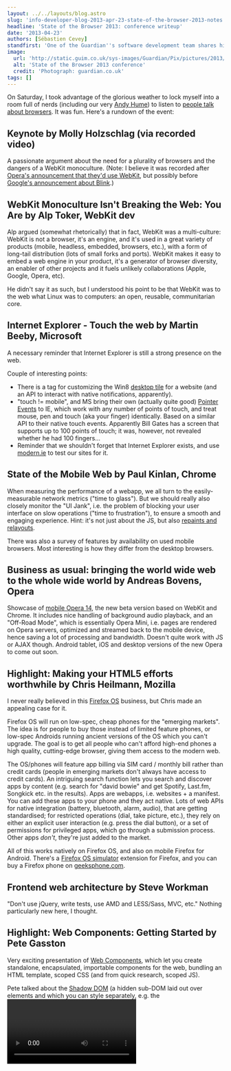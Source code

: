 ```yaml
---
layout: ../../layouts/blog.astro
slug: 'info-developer-blog-2013-apr-23-state-of-the-browser-2013-notes'
headline: 'State of the Browser 2013: conference writeup'
date: '2013-04-23'
authors: [Sébastien Cevey]
standfirst: 'One of the Guardian''s software development team shares his thoughts on the recent web conference event'
image:
  url: 'http://static.guim.co.uk/sys-images/Guardian/Pix/pictures/2013/4/23/1366726520990/sotb2013.jpg'
  alt: 'State of the Browser 2013 conference'
  credit: 'Photograph: guardian.co.uk'
tags: []
---
```


On Saturday, I took advantage of the glorious weather to lock myself into a room full of nerds (including our very [Andy Hume](http://www.guardian.co.uk/profile/andy-hume)) to listen to [people talk about browsers](http://browser.londonwebstandards.org/). It was fun. Here's a rundown of the event:

Keynote by Molly Holzschlag (via recorded video)
------------------------------------------------

A passionate argument about the need for a plurality of browsers and the dangers of a WebKit monoculture. (Note: I believe it was recorded after [Opera's announcement that they'd use WebKit](http://my.opera.com/ODIN/blog/300-million-users-and-move-to-webkit), but possibly before [Google's announcement about Blink](http://www.guardian.co.uk/technology/2013/apr/05/blink-google-rendering-browser).)

WebKit Monoculture Isn't Breaking the Web: You Are by Alp Toker, WebKit dev
---------------------------------------------------------------------------

Alp argued (somewhat rhetorically) that in fact, WebKit was a multi-culture: WebKit is not a browser, it's an engine, and it's used in a great variety of products (mobile, headless, embedded, browsers, etc.), with a form of long-tail distribution (lots of small forks and ports). WebKit makes it easy to embed a web engine in your product, it's a generator of browser diversity, an enabler of other projects and it fuels unlikely collaborations (Apple, Google, Opera, etc).

He didn't say it as such, but I understood his point to be that WebKit was to the web what Linux was to computers: an open, reusable, communitarian core.

Internet Explorer - Touch the web by Martin Beeby, Microsoft
------------------------------------------------------------

A necessary reminder that Internet Explorer is still a strong presence on the web.

Couple of interesting points:

*   There is a <meta> tag for customizing the Win8 [desktop tile](http://msdn.microsoft.com/en-us/library/windows/desktop/jj673981\(v=vs.85\).aspx) for a website (and an API to interact with native notifications, apparently).
*   "touch != mobile", and MS bring their own (actually quite good) [Pointer Events](http://www.w3.org/TR/pointerevents/) to IE, which work with any number of points of touch, and treat mouse, pen and touch (aka your finger) identically. Based on a similar API to their native touch events. Apparently Bill Gates has a screen that supports up to 100 points of touch; it was, however, not revealed whether he had 100 fingers...
*   Reminder that we shouldn't forget that Internet Explorer exists, and use [modern.ie](http://www.modern.ie/) to test our sites for it.

State of the Mobile Web by Paul Kinlan, Chrome
----------------------------------------------

When measuring the performance of a webapp, we all turn to the easily-measurable network metrics ("time to glass"). But we should really also closely monitor the "UI Jank", i.e. the problem of blocking your user interface on slow operations ("time to frustration"), to ensure a smooth and engaging experience. Hint: it's not just about the JS, but also [repaints and relayouts](http://davidwalsh.name/browser-repaint).

There was also a survey of features by availability on used mobile browsers. Most interesting is how they differ from the desktop browsers.

Business as usual: bringing the world wide web to the whole wide world by Andreas Bovens, Opera
-----------------------------------------------------------------------------------------------

Showcase of [mobile Opera 14](http://www.opera.com/mobile), the new beta version based on WebKit and Chrome. It includes nice handling of background audio playback, and an "Off-Road Mode", which is essentially Opera Mini, i.e. pages are rendered on Opera servers, optimized and streamed back to the mobile device, hence saving a lot of processing and bandwidth. Doesn't quite work with JS or AJAX though. Android tablet, iOS and desktop versions of the new Opera to come out soon.

Highlight: Making your HTML5 efforts worthwhile by Chris Heilmann, Mozilla
--------------------------------------------------------------------------

I never really believed in this [Firefox OS](http://www.mozilla.org/en-GB/firefox/partners/) business, but Chris made an appealing case for it.

Firefox OS will run on low-spec, cheap phones for the "emerging markets". The idea is for people to buy those instead of limited feature phones, or low-spec Androids running ancient versions of the OS which you can't upgrade. The goal is to get all people who can't afford high-end phones a high quality, cutting-edge browser, giving them access to the modern web.

The OS/phones will feature app billing via SIM card / monthly bill rather than credit cards (people in emerging markets don't always have access to credit cards). An intriguing search function lets you search and discover apps by content (e.g. search for "david bowie" and get Spotify, Last.fm, Songkick etc. in the results). Apps are webapps, i.e. websites + a manifest. You can add these apps to your phone and they act native. Lots of web APIs for native integration (battery, bluetooth, alarm, audio), that are getting standardised; for restricted operations (dial, take picture, etc.), they rely on either an explicit user interaction (e.g. press the dial button), or a set of permissions for privileged apps, which go through a submission process. Other apps _don't_, they're just added to the market.

All of this works natively on Firefox OS, and also on mobile Firefox for Android. There's a [Firefox OS simulator](https://addons.mozilla.org/en-US/firefox/addon/firefox-os-simulator/) extension for Firefox, and you can buy a Firefox phone on [geeksphone.com](http://www.geeksphone.com/).

Frontend web architecture by Steve Workman
------------------------------------------

"Don't use jQuery, write tests, use AMD and LESS/Sass, MVC, etc." Nothing particularly new here, I thought.

Highlight: Web Components: Getting Started by Pete Gasston
----------------------------------------------------------

Very exciting presentation of [Web Components](http://www.w3.org/TR/components-intro/), which let you create standalone, encapsulated, importable components for the web, bundling an HTML template, scoped CSS (and from quick research, scoped JS).

Pete talked about the [Shadow DOM](http://glazkov.com/2011/01/14/what-the-heck-is-shadow-dom/) (a hidden sub-DOM laid out over elements and which you can style separately, e.g. the <video> tag player, but you can make your own); HTML Template (<template>), browser native DOM fragment that is not rendered but you can use in your code; HTML Imports (<link rel="import">) to import external HTML, typically templates; Custom elements, so you can make your own elements by extending existing ones; Decorators, to apply a template with CSS and let you alter the markup with a CSS media query.

A lot to take in, but this really feels like the key to the future of the web (and web apps) in the coming few years. It was interesting to note that AngularJS acts as a polyfill for a lot of these features.

I also discovered the [Toolkitchen Project](http://toolkitchen.github.io/), which uses a lot of the features above (polyfilled if necessary) and a couple more (Model Driven Views, Mutation Observers) to provide a framework for web components.

All in all: an inspiring conference (just check out these amazing [sketchnotes](http://www.flickr.com/photos/makaylalewis/sets/72157633305467464/) Makayla Lewis took), with two highlights for me, and a lot of points to technologies to research and play with!
